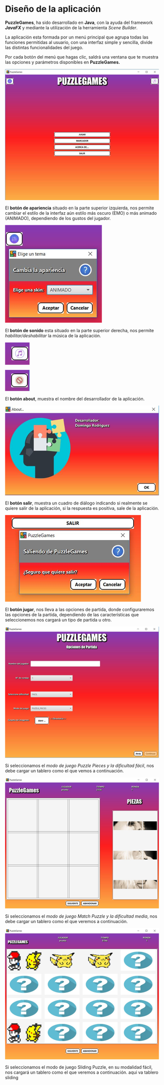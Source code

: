 # Diseño de la aplicación

**PuzzleGames**, ha sido desarrollado en **Java**, con la ayuda del framework  ***JavaFX*** y mediante la utilización de la herramienta *Scene Builder*.

La aplicación esta formada por un menú principal que agrupa todas las funciones permitidas al usuario, con una interfaz simple y sencilla, divide las distintas funcionalidades del juego.

Por cada botón del menú que hagas clic, saldrá una ventana que te muestra las opciones y parámetros disponibles en **PuzzleGames.**



![](mockup/menuprincipal.jpg)

El **botón de apariencia** situado en la parte superior izquierda, nos permite cambiar el estilo de la interfaz aún estilo más oscuro (EMO) o más animado (ANIMADO), dependiendo de los gustos del jugador.

![](mockup/botonTema.JPG)

El **botón de sonido** esta situado en la parte superior derecha, nos permite *habilitar/deshabilitar* la música de la aplicación.

![](mockup/sonido_on.JPG)

![](mockup/sonido_off.JPG)

El **botón about**,  muestra el nombre del desarrollador de la aplicación.

![](mockup/About.JPG)

El **botón salir**, muestra un cuadro de diálogo indicando si realmente se quiere salir de la aplicación, si la respuesta es positiva, sale de la aplicación.

![](mockup/salir.JPG)

El **botón jugar**, nos lleva a las opciones de partida, donde configuraremos las opciones de la partida, dependiendo de las características que seleccionemos nos cargará un tipo de partida u otro.

![](mockup/opcionespartida.JPG)

Si seleccionamos el *modo de juego Puzzle Pieces y la dificultad fácil*, nos debe cargar un tablero como el que vemos a continuación.

![](mockup/tableropuzzlepieces.JPG)

Si seleccionamos  el *modo de juego Match Puzzle y la dificultad media*, nos debe cargar un tablero como el que veremos a continuación.

![](mockup/tableromatchpuzzle.JPG)





Si seleccionamos el modo de juego Sliding Puzzle, en su modalidad fácil, nos cargará un tablero como el que veremos a continuación. aqui va tablero sliding